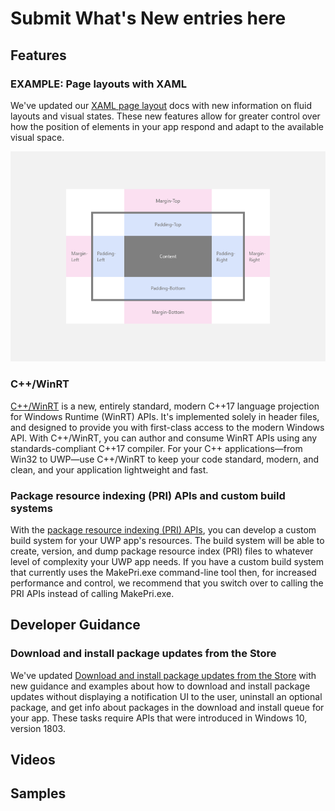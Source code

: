 # Submit What's New entries here

## Features

### EXAMPLE: Page layouts with XAML

We've updated our [XAML page layout](../design/layout/layouts-with-xaml.md) docs with new information on fluid layouts and visual states. These new features allow for greater control over how the position of elements in your app respond and adapt to the available visual space.

![Margins and padding for XAML page layouts](../design/layout/images/xaml-layout-margins-padding.png)

### C++/WinRT
[C++/WinRT](https://docs.microsoft.com/windows/uwp/cpp-and-winrt-apis/) is a new, entirely standard, modern C++17 language projection for Windows Runtime (WinRT) APIs. It's implemented solely in header files, and designed to provide you with first-class access to the modern Windows API. With C++/WinRT, you can author and consume WinRT APIs using any standards-compliant C++17 compiler. For your C++ applications&mdash;from Win32 to UWP&mdash;use C++/WinRT to keep your code standard, modern, and clean, and your application lightweight and fast.

### Package resource indexing (PRI) APIs and custom build systems
With the [package resource indexing (PRI) APIs](https://docs.microsoft.com/windows/uwp/app-resources/pri-apis-custom-build-systems), you can develop a custom build system for your UWP app's resources. The build system will be able to create, version, and dump package resource index (PRI) files to whatever level of complexity your UWP app needs. If you have a custom build system that currently uses the MakePri.exe command-line tool then, for increased performance and control, we recommend that you switch over to calling the PRI APIs instead of calling MakePri.exe.

## Developer Guidance

### Download and install package updates from the Store

We've updated [Download and install package updates from the Store](../packaging/self-install-package-updates.md) with new guidance and examples about how to download and install package updates without displaying a notification UI to the user, uninstall an optional package, and get info about packages in the download and install queue for your app. These tasks require APIs that were introduced in Windows 10, version 1803.

## Videos

## Samples
